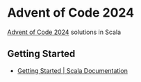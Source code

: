 # Advent of Code 2024

[Advent of Code 2024](https://adventofcode.com/2024) solutions in Scala

## Getting Started

- [Getting Started | Scala Documentation](https://docs.scala-lang.org/getting-started/install-scala.html)

